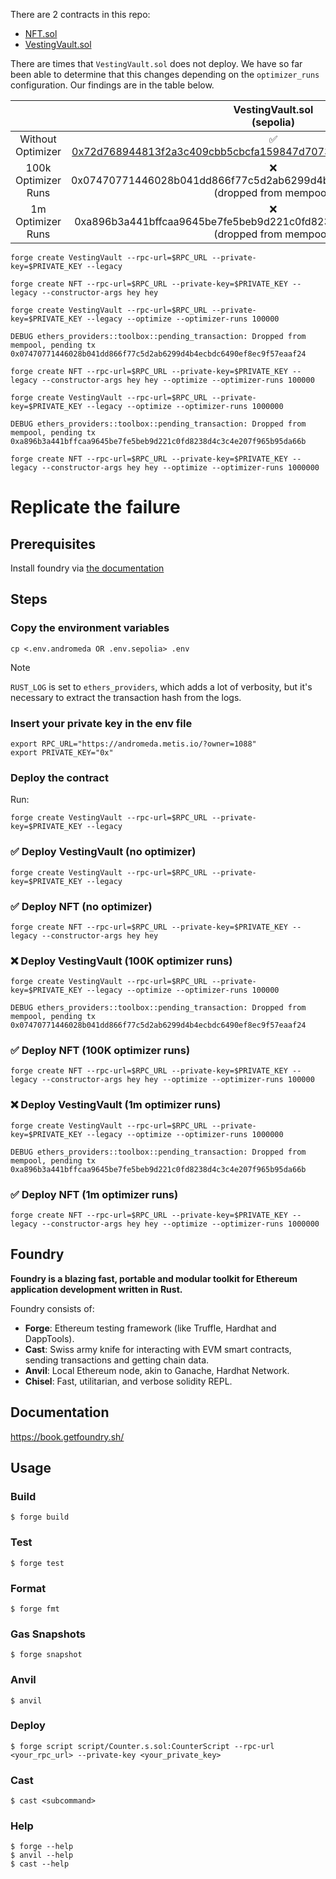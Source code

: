 There are 2 contracts in this repo:

- [NFT.sol](./src/NFT.sol)
- [VestingVault.sol](./src/VestingVault.sol)

There are times that `VestingVault.sol` does not deploy. We have so far been able to determine that this changes depending on the `optimizer_runs` configuration. Our findings are in the table below.

|                     |                                                                                VestingVault.sol<br/> (sepolia)                                                                                 |                                                                                     NFT.sol<br/> (sepolia)                                                                                     |                                                                            VestingVault.sol<br/> (andromeda)                                                                             |                                                                                    NFT.sol<br/> (andromeda)                                                                                    |
| :-----------------: | :--------------------------------------------------------------------------------------------------------------------------------------------------------------------------------------------: | :--------------------------------------------------------------------------------------------------------------------------------------------------------------------------------------------: | :--------------------------------------------------------------------------------------------------------------------------------------------------------------------------------------: | :--------------------------------------------------------------------------------------------------------------------------------------------------------------------------------------------: |
|  Without Optimizer  | ✅ <br/> [0x72d768944813f2a3c409cbb5cbcfa159847d7073f082b2cdf7016bb5d1ef5182](https://sepolia-explorer.metisdevops.link/tx/0x72d768944813f2a3c409cbb5cbcfa159847d7073f082b2cdf7016bb5d1ef5182) | ✅<br/> [0xfccb5e072ef11f5d8ac844c1a36f73e371747640fc2fd203d7e873d9bd4c1ce7](https://sepolia-explorer.metisdevops.link/tx/0xfccb5e072ef11f5d8ac844c1a36f73e371747640fc2fd203d7e873d9bd4c1ce7)  | ✅ <br/> [0x74ad25f8696f297a231bc04cd1d7b149e27629b7e3db33269b5cad7ec923b6b9](https://andromeda-explorer.metis.io/tx/0x74ad25f8696f297a231bc04cd1d7b149e27629b7e3db33269b5cad7ec923b6b9) |    ✅ <br/> [0xd6524bdd36b6ce130a65a2516701dbe3e56366dc1bf4300a9bb4001a947fbb83](https://andromeda-explorer.metis.io/tx/0xd6524bdd36b6ce130a65a2516701dbe3e56366dc1bf4300a9bb4001a947fbb83)    |
| 100k Optimizer Runs |                                               ❌<br/> 0x07470771446028b041dd866f77c5d2ab6299d4b4ecbdc6490ef8ec9f57eaaf24 (dropped from mempool)                                                | ✅<br/> [0x3a08ce74ba1610ab4ace5ecacb26d2cbd539da8f20ef31913c41f555a93350f8](https://sepolia-explorer.metisdevops.link/tx/0x3a08ce74ba1610ab4ace5ecacb26d2cbd539da8f20ef31913c41f555a93350f8)  |                                            ❌ <br/> 0xf9fbdd57566440c6e69e86b2b7a70447b2b5305a3e16e7558d861f82d73b2908 (dropped from mempool)                                            | ✅ <br/> [0x38dbfcd59bcb011d3fd82c191060c41c70df85ea31ee42cc419053b6eea7c40c](https://sepolia-explorer.metisdevops.link/tx/0x38dbfcd59bcb011d3fd82c191060c41c70df85ea31ee42cc419053b6eea7c40c) |
|  1m Optimizer Runs  |                                               ❌ <br/> 0xa896b3a441bffcaa9645be7fe5beb9d221c0fd8238d4c3c4e207f965b95da66b (dropped from mempool)                                               | ✅ <br/> [0x6717c616c5a62f6c75f8965cb4913473e08c23dc848dff6fabd4ede3c68e9fd9](https://sepolia-explorer.metisdevops.link/tx/0x6717c616c5a62f6c75f8965cb4913473e08c23dc848dff6fabd4ede3c68e9fd9) |                                            ❌ <br/> 0xa33f1b532e4003726d4dd57cbeed3bfa11bff70db291ad6b377dbd725574be56 (dropped from mempool)                                            | ✅ <br/> [0x733716aedc88ca8a5a0fa47a81ecc9acb65737a9f901ecd64981e1c454a0b632](https://sepolia-explorer.metisdevops.link/tx/0x733716aedc88ca8a5a0fa47a81ecc9acb65737a9f901ecd64981e1c454a0b632) |

```
forge create VestingVault --rpc-url=$RPC_URL --private-key=$PRIVATE_KEY --legacy
```

```
forge create NFT --rpc-url=$RPC_URL --private-key=$PRIVATE_KEY --legacy --constructor-args hey hey
```

```
forge create VestingVault --rpc-url=$RPC_URL --private-key=$PRIVATE_KEY --legacy --optimize --optimizer-runs 100000

DEBUG ethers_providers::toolbox::pending_transaction: Dropped from mempool, pending tx 0x07470771446028b041dd866f77c5d2ab6299d4b4ecbdc6490ef8ec9f57eaaf24
```

```
forge create NFT --rpc-url=$RPC_URL --private-key=$PRIVATE_KEY --legacy --constructor-args hey hey --optimize --optimizer-runs 100000
```

```
forge create VestingVault --rpc-url=$RPC_URL --private-key=$PRIVATE_KEY --legacy --optimize --optimizer-runs 1000000

DEBUG ethers_providers::toolbox::pending_transaction: Dropped from mempool, pending tx 0xa896b3a441bffcaa9645be7fe5beb9d221c0fd8238d4c3c4e207f965b95da66b
```

```
forge create NFT --rpc-url=$RPC_URL --private-key=$PRIVATE_KEY --legacy --constructor-args hey hey --optimize --optimizer-runs 1000000
```

# Replicate the failure

## Prerequisites

Install foundry via [the documentation](https://book.getfoundry.sh/getting-started/installation)

## Steps

### Copy the environment variables

```
cp <.env.andromeda OR .env.sepolia> .env
```

> [!NOTE]
>
> `RUST_LOG` is set to `ethers_providers`, which adds a lot of verbosity, but it's necessary to extract the transaction hash from the logs.

### Insert your private key in the env file

```
export RPC_URL="https://andromeda.metis.io/?owner=1088"
export PRIVATE_KEY="0x"
```

### Deploy the contract

Run:

```
forge create VestingVault --rpc-url=$RPC_URL --private-key=$PRIVATE_KEY --legacy
```

### ✅ Deploy VestingVault (no optimizer)

```
forge create VestingVault --rpc-url=$RPC_URL --private-key=$PRIVATE_KEY --legacy
```

### ✅ Deploy NFT (no optimizer)

```
forge create NFT --rpc-url=$RPC_URL --private-key=$PRIVATE_KEY --legacy --constructor-args hey hey
```

### ❌ Deploy VestingVault (100K optimizer runs)

```
forge create VestingVault --rpc-url=$RPC_URL --private-key=$PRIVATE_KEY --legacy --optimize --optimizer-runs 100000
```

```
DEBUG ethers_providers::toolbox::pending_transaction: Dropped from mempool, pending tx 0x07470771446028b041dd866f77c5d2ab6299d4b4ecbdc6490ef8ec9f57eaaf24
```

### ✅ Deploy NFT (100K optimizer runs)

```
forge create NFT --rpc-url=$RPC_URL --private-key=$PRIVATE_KEY --legacy --constructor-args hey hey --optimize --optimizer-runs 100000
```

### ❌ Deploy VestingVault (1m optimizer runs)

```
forge create VestingVault --rpc-url=$RPC_URL --private-key=$PRIVATE_KEY --legacy --optimize --optimizer-runs 1000000
```

```
DEBUG ethers_providers::toolbox::pending_transaction: Dropped from mempool, pending tx 0xa896b3a441bffcaa9645be7fe5beb9d221c0fd8238d4c3c4e207f965b95da66b
```

### ✅ Deploy NFT (1m optimizer runs)

```
forge create NFT --rpc-url=$RPC_URL --private-key=$PRIVATE_KEY --legacy --constructor-args hey hey --optimize --optimizer-runs 1000000
```

## Foundry

**Foundry is a blazing fast, portable and modular toolkit for Ethereum application development written in Rust.**

Foundry consists of:

- **Forge**: Ethereum testing framework (like Truffle, Hardhat and DappTools).
- **Cast**: Swiss army knife for interacting with EVM smart contracts, sending transactions and getting chain data.
- **Anvil**: Local Ethereum node, akin to Ganache, Hardhat Network.
- **Chisel**: Fast, utilitarian, and verbose solidity REPL.

## Documentation

https://book.getfoundry.sh/

## Usage

### Build

```shell
$ forge build
```

### Test

```shell
$ forge test
```

### Format

```shell
$ forge fmt
```

### Gas Snapshots

```shell
$ forge snapshot
```

### Anvil

```shell
$ anvil
```

### Deploy

```shell
$ forge script script/Counter.s.sol:CounterScript --rpc-url <your_rpc_url> --private-key <your_private_key>
```

### Cast

```shell
$ cast <subcommand>
```

### Help

```shell
$ forge --help
$ anvil --help
$ cast --help
```
